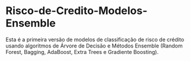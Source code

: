 # Risco-de-Credito-Modelos-Ensemble
Esta é a primeira versão de modelos de classificação de risco de crédito usando algoritmos de Árvore de Decisão e Métodos Ensemble (Random Forest, Bagging, AdaBoost, Extra Trees e Gradiente Boosting). 
